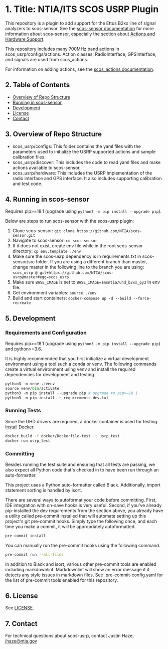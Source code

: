 # 1. Title: NTIA/ITS SCOS USRP Plugin

This repository is a plugin to add support for the Ettus B2xx line of signal analyzers
to scos-sensor. See the [scos-sensor documentation](
    https://github.com/NTIA/scos-sensor/blob/SMBWTB475_refactor_radio_interface/README.md)
for more information about scos-sensor, especially the section about
[Actions and Hardware Support](
    https://github.com/NTIA/scos-sensor/blob/SMBWTB475_refactor_radio_interface/DEVELOPING.md#actions-and-hardware-support).

This repository includes many 700MHz band actions in scos_usrp/configs/actions. Action
classes, RadioInterface, GPSInterface, and signals are used from scos_actions.

For information on adding actions, see the [scos_actions documentation](
    https://github.com/NTIA/scos-actions/blob/PublicRelease/README.md#adding-actions).

## 2. Table of Contents

- [Overview of Repo Structure](#3-overview-of-repo-structure)
- [Running in scos-sensor](#4-running-in-scos-sensor)
- [Development](#5-development)
- [License](#6-license)
- [Contact](#7-contact)

## 3. Overview of Repo Structure

- scos_usrp/configs: This folder contains the yaml files with the parameters used to
  initialize the USRP supported actions and sample calibration files.
- scos_usrp/discover: This includes the code to read yaml files and make actions
  available to scos-sensor.
- scos_usrp/hardware: This includes the USRP implementation of the radio interface and
  GPS interface. It also includes supporting calibration and test code.

## 4. Running in scos-sensor

Requires pip>=18.1 (upgrade using `python3 -m pip install --upgrade pip`).

Below are steps to run scos-sensor with the scos-usrp plugin:

1. Clone scos-sensor: `git clone https://github.com/NTIA/scos-sensor.git`
1. Navigate to scos-sensor: `cd scos-sensor`
1. If it does not exist, create env file while in the root scos-sensor directory:
   `cp env.template ./env`
1. Make sure the scos-usrp dependency is in requirements.txt in scos-sensor/src
   folder. If you are using a different branch than master, change master in the
   following line to the branch you are using:
   `scos_usrp @ git+https://github.com/NTIA/scos-usrp@master#egg=scos_usrp.`
1. Make sure `BASE_IMAGE` is set to `BASE_IMAGE=smsntia/uhd_b2xx_py3` in env file.
1. Get environment variables: `source ./env`
1. Build and start containers: `docker-compose up -d --build --force-recreate`

## 5. Development

### Requirements and Configuration

Requires pip>=18.1 (upgrade using `python3 -m pip install --upgrade pip`) and
python>=3.6.

It is highly recommended that you first initialize a virtual development environment
using a tool such a conda or venv. The following commands create a virtual environment
using venv and install the required dependencies for development and testing.

```python
python3 -m venv ./venv
source venv/bin/activate
python3 -m pip install --upgrade pip # upgrade to pip>=18.1
python3 -m pip install -r requirements-dev.txt
```

### Running Tests

Since the UHD drivers are required, a docker container is used for testing. [Install
Docker](https://docs.docker.com/get-docker/).

```bash
docker build -f docker/Dockerfile-test -t usrp_test .
docker run usrp_test
```

### Committing

Besides running the test suite and ensuring that all tests are passing, we also expect
all Python code that's checked in to have been run through an auto-formatter.

This project uses a Python auto-formatter called Black. Additionally, import statement
sorting is handled by isort.

There are several ways to autoformat your code before committing. First, IDE
integration with on-save hooks is very useful. Second, if you've already pip-installed
the dev requirements from the section above, you already have a utility called
pre-commit installed that will automate setting up this project's git pre-commit hooks.
Simply type the following once, and each time you make a commit, it will be
appropriately autoformatted.

```bash
pre-commit install
```

You can manually run the pre-commit hooks using the following command.

```bash
pre-commit run --all-files
```

In addition to Black and isort, various other pre-commit tools are enabled including
markdownlint. Markdownlint will show an error message if it detects any style issues in
markdown files. See .pre-commit-config.yaml for the list of pre-commit tools enabled
for this repository.

## 6. License

See [LICENSE](LICENSE.md).

## 7. Contact

For technical questions about scos-usrp, contact Justin Haze, jhaze@ntia.gov

